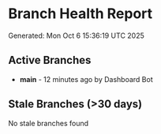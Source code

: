 # Branch Health Report
Generated: Mon Oct  6 15:36:19 UTC 2025

## Active Branches
- **main** - 12 minutes ago by Dashboard Bot

## Stale Branches (>30 days)
No stale branches found

